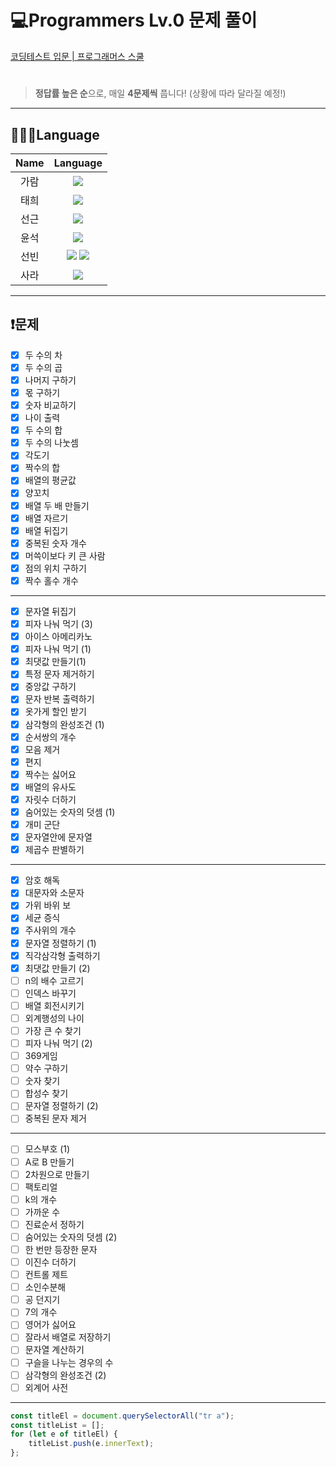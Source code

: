 # 💻Programmers Lv.0 문제 풀이

[코딩테스트 입문 | 프로그래머스 스쿨](https://school.programmers.co.kr/learn/challenges/beginner?order=acceptance_desc&languages=javascript&page=1, "programmers link")

# 

> **정답률 높은 순**으로, 매일 **4문제씩** 풉니다! (상황에 따라 달라질 예정!)

---
## 👨🏻‍💻Language
|  Name  |                                                                                                                                                        Language                                                                                                                                                        |
|:------:|:----------------------------------------------------------------------------------------------------------------------------------------------------------------------------------------------------------------------------------------------------------------------------------------------------------------------:|
|   가람   |                                                                                                     <img src="https://img.shields.io/badge/javascript-F7DF1E?style=for-the-badge&logo=javascript&logoColor=black">                                                                                                     |
|   태희   |                                                                                                     <img src="https://img.shields.io/badge/javascript-F7DF1E?style=for-the-badge&logo=javascript&logoColor=black">                                                                                                     |
|   선근   |                                                                                                     <img src="https://img.shields.io/badge/javascript-F7DF1E?style=for-the-badge&logo=javascript&logoColor=black">                                                                                                     |
|   윤석   |                                                                                                     <img src="https://img.shields.io/badge/javascript-F7DF1E?style=for-the-badge&logo=javascript&logoColor=black">                                                                                                     |
|   선빈   |                                                 <img src="https://img.shields.io/badge/javascript-F7DF1E?style=for-the-badge&logo=javascript&logoColor=black"> <img src="https://img.shields.io/badge/python-3776AB?style=for-the-badge&logo=python&logoColor=white">                                                  |
|   사라   |                                                                                                     <img src="https://img.shields.io/badge/javascript-F7DF1E?style=for-the-badge&logo=javascript&logoColor=black">                                                                                                     |

---
## ❗️문제

- [x] 두 수의 차
- [x] 두 수의 곱
- [x] 나머지 구하기
- [x] 몫 구하기
- [x] 숫자 비교하기
- [x] 나이 출력
- [x] 두 수의 합
- [x] 두 수의 나눗셈
- [x] 각도기
- [x] 짝수의 합
- [x] 배열의 평균값
- [x] 양꼬치
- [x] 배열 두 배 만들기
- [x] 배열 자르기
- [x] 배열 뒤집기
- [x] 중복된 숫자 개수
- [x] 머쓱이보다 키 큰 사람
- [x] 점의 위치 구하기
- [x] 짝수 홀수 개수
---
- [x] 문자열 뒤집기 
- [x] 피자 나눠 먹기 (3)
- [x] 아이스 아메리카노
- [x] 피자 나눠 먹기 (1)
- [x] 최댓값 만들기(1)
- [x] 특정 문자 제거하기
- [x] 중앙값 구하기
- [x] 문자 반복 출력하기
- [x] 옷가게 할인 받기
- [x] 삼각형의 완성조건 (1)
- [x] 순서쌍의 개수
- [x] 모음 제거
- [x] 편지
- [x] 짝수는 싫어요
- [x] 배열의 유사도
- [x] 자릿수 더하기
- [x] 숨어있는 숫자의 덧셈 (1)
- [x] 개미 군단
- [x] 문자열안에 문자열
- [x] 제곱수 판별하기
---
- [x] 암호 해독
- [x] 대문자와 소문자
- [x] 가위 바위 보
- [x] 세균 증식
- [x] 주사위의 개수
- [x] 문자열 정렬하기 (1)
- [x] 직각삼각형 출력하기
- [x] 최댓값 만들기 (2)
- [ ] n의 배수 고르기
- [ ] 인덱스 바꾸기
- [ ] 배열 회전시키기
- [ ] 외계행성의 나이
- [ ] 가장 큰 수 찾기
- [ ] 피자 나눠 먹기 (2)
- [ ] 369게임
- [ ] 약수 구하기
- [ ] 숫자 찾기
- [ ] 합성수 찾기
- [ ] 문자열 정렬하기 (2)
- [ ] 중복된 문자 제거
---
- [ ] 모스부호 (1)
- [ ] A로 B 만들기
- [ ] 2차원으로 만들기
- [ ] 팩토리얼
- [ ] k의 개수
- [ ] 가까운 수
- [ ] 진료순서 정하기
- [ ] 숨어있는 숫자의 덧셈 (2)
- [ ] 한 번만 등장한 문자
- [ ] 이진수 더하기
- [ ] 컨트롤 제트
- [ ] 소인수분해
- [ ] 공 던지기
- [ ] 7의 개수
- [ ] 영어가 싫어요
- [ ] 잘라서 배열로 저장하기
- [ ] 문자열 계산하기
- [ ] 구슬을 나누는 경우의 수
- [ ] 삼각형의 완성조건 (2)
- [ ] 외계어 사전
---
```javascript
const titleEl = document.querySelectorAll("tr a");
const titleList = [];
for (let e of titleEl) {
    titleList.push(e.innerText);
};
```